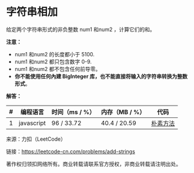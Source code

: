 # 字符串相加

给定两个字符串形式的非负整数 num1 和num2 ，计算它们的和。

**注意：**

- num1 和num2 的长度都小于 5100.
- num1 和num2 都只包含数字 0-9.
- num1 和num2 都不包含任何前导零。
- **你不能使用任何內建 BigInteger 库，也不能直接将输入的字符串转换为整数形式**。

**解答：**

**#**|**编程语言**|**时间（ms / %）**|**内存（MB / %）**|**代码**
--|--|--|--|--
1|javascript|96 / 33.72|40.4 / 20.59|[朴素方法](./javascript/ac_v1.js)

来源：力扣（LeetCode）

链接：https://leetcode-cn.com/problems/add-strings

著作权归领扣网络所有。商业转载请联系官方授权，非商业转载请注明出处。
